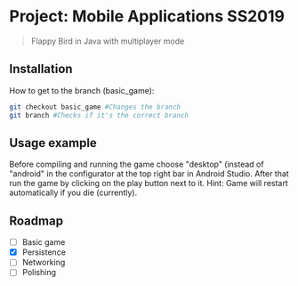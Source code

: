 # Project: Mobile Applications SS2019
> Flappy Bird in Java with multiplayer mode

## Installation

How to get to the branch (basic_game):

```sh
git checkout basic_game #Changes the branch
git branch #Checks if it's the correct branch
```

## Usage example

Before compiling and running the game choose "desktop" (instead of "android" in the configurator at the top right bar in Android Studio. After that run the game by clicking on the play button next to it. Hint: Game will restart automatically if you die (currently).

## Roadmap

- [ ] Basic game
- [x] Persistence
- [ ] Networking
- [ ] Polishing
